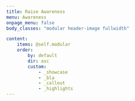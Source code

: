 ```yaml
---
title: Raise Awareness
menu: Awareness
onpage_menu: false
body_classes: "modular header-image fullwidth"

content:
    items: @self.modular
    order:
        by: default
        dir: asc
        custom:
            - _showcase
            - _bla
            - _callout
            - _highlights
---
```

